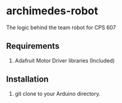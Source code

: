 archimedes-robot
================

The logic behind the team robot for CPS 607

## Requirements
1. Adafruit Motor Driver libraries (Included)

## Installation
1. git clone to your Arduino directory.
